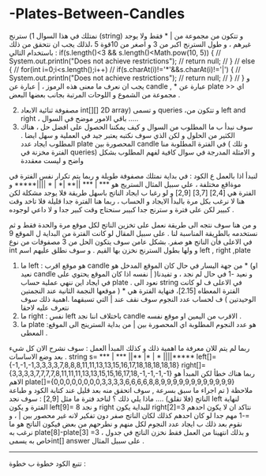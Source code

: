 # -Plates-Between-Candles
نمتلك في هذا السوال 1) سترنج (string) و تتكون من مجموعة من | * فقط ولا يوجد غيرهم ، و طول السترنج اكبر من 3 و اصغر من 10قوة 5 ،لذلك يجب ان نتحقق من ذلك باستخدام  التالي  :
	if(s.length()<3 && s.length()<Math.pow(10, 5)) {
//    		System.out.println("Does not achieve restrictions");
//    		return null;
//    		}
//    	else {
//    		for(int i=0;i<s.length();i++)
//    			if(s.charAt(i)!='*'&&s.charAt(i)!='|') {
//    				System.out.println("Does not achieve restrictions");
//    	    		return null;
//    			}
//    		}
و يجب ان نعرف ما معنى هذه الرموز ، | عبارة عن candle  , * عبارة عن plate >>  اي مجموعة من الشموع و اللوحات المرتبة بجانب بعضها البعض .

2) مصفوفة ثنائية الابعاد int[][] 2D array)  و تسمى queries ،و تتكون من left and right  ، باقي الامور موضح في السوال .....
3) سوف نبدأ ب ما المطلوب من السوال و كيف يمكننا الحصول على افضل حل ، هناك الكثير من الحلول و لكن الذي سوف نكتبه يعتبر جيد في العملية و سهل ايضا .
 المطلوب ايجاد عدد plate المحصورة بين  candle في الفترة المطلوبة منا ( و تلك الفترة مخزنة في queries) و الامثلة المدرجة في سوال كافية لفهم المطلوب بشكل واضح و ليست معقددة
 
 
 لنبدأ اذا بالعمل ع الكود :
 في بداية نمتلك مصفوفة طويلة و ربما يتم تكرار نفس الفترة في موةاقع مختلفة ، علي سبيل المثال الستريج هو  *** | *** ||** |* | * ||||***** و الفترة هي [2,4] [3,7] [2,9] و لو رغبا ب ايجاد الناتج باسهل طريقة فلا يوجد مشكلة لكن هنا لا نرغب بكل مرة بالبدأ الايجاد و الحساب ، ربما هنا الفترة جدا قليلة فلا تاخد وقت كبيير لكن على فترة و سترنج جدا كبيبر سنحتاج وقت كبير جدا و لا داعي لوجوده .
 
 و من هنا سوف نتجه الى طريقة نعمل على تخزين الناتج لكل موقع مرة والحدة فقط و ثم نستخدمه بالطريقة المناسبة لنا . 
 على سبيل المقال لو كانت الفترة من البداية ل الموقع 9 في الاعلى فأن الناتج هو صفر.
 بشكل عامن سوف يتكون الحل من  3 مصفوفات من نوع int و ولها بطول السترنج  نخزن بها القيم . و سوف نطلق عليهم اسم left , right ,plate 

1) ما  left : هو موقع اقرب candle من جهة اليسار في حال كان  الموقع المدخل هو * (او نعيد candle  نفسه اذا كان الموقع يحتوي على | )و نعيد -1 في حال لم نجد ، و تفيدنا في ايجاد اين ننهي عملية حساب plate .
 نعود الى string في الاعلى  ف لو كانت الفترة المعطاه [2.15]، فنهاية الفترة هي * ( موقعها النجمة الثانية عند النجمتين الوحيدتين ) ف لحساب عدد النجوم سوف نقف عند | التي تسبقهما .اهمية ذلك سوف نتعرف عليه لاحقا
2) ما  right :  نفس left  باختلاف اننا نجد candle الاقرب من اليمين او موقع نفسه .
3)  ما plate :هو عدد النجوم المطلوبة اي المحصورة بين | من بداية السترينج الى الموقع المعطى .

ربما لم يتم للان معرفة ما اهمية ذلك و كذلك المبدأ العمل :
سوف نشرح الان كل شيء بعد وضع الاساسات .
string s= *** | *** ||** |* | * ||||*****
left[]={-1,-1,-1,3,3,3,3,7,8,8,8,11,11,13,13,15,16,17,18,18,18,18,18}
right[]={3,3,3,3,7,7,7,7,8,11,11,11,13,13,15,15,16,17,18,-1,-1,-1,-1} ربما هناك خطأ لكن المبدأ هو الاهم 
plate[]={0,0,0,0,0,0,0,0,3,3,3,3,6,6,6,6,8,8,9,9,9,9,9,9,9,9,9,9,9,9}
 ملاحظة ( تم اجراء ما سبق بسرعة , سوف اتحقق منه بعد قليل عند كتابة الكود و طباعة الناتج (فلا تقلق) ....
 ماذا يلي ذلك ؟ 
 لناخد فترة ما مثل [2,9]  : سوف نجد left لنهاية الفترة و يكون left[9]= 8 و نجد right للبداية يكون right[2]=3 نتاكد ان لا يكون احدهم =-1 مهم جدا لو كان احدهم كذلك لكان الناتج صفر دون تفكير لانه غير محصور بين | ، و نقوم بعد ذلك ب ايجاد عدد النجوم لكل منهم و نطرحهم من بعض فيكون الناتج هو ما نرغب به plate[8]-plate[3] =3 ، و بذلك انتهينا من العمل فقط نخزن الناتج في جدول خاص به يسمىint[] answer على سبيل المثال .
 
 _________________________________________________________________________________________________
 تتبع الكود خطوة ب خطوة :
 
 










